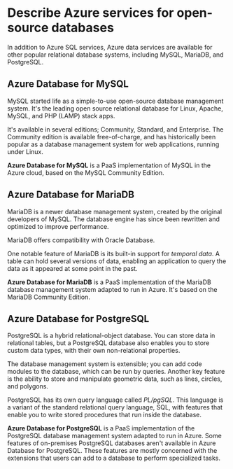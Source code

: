 # Describe Azure services for open-source databases

In addition to Azure SQL services, Azure data services are available for other popular relational database systems, including MySQL, MariaDB, and PostgreSQL. 

## Azure Database for MySQL

MySQL started life as a simple-to-use open-source database management system. It's the leading open source relational database for Linux, Apache, MySQL, and PHP (LAMP) stack apps. 

It's available in several editions; Community, Standard, and Enterprise. The Community edition is available free-of-charge, and has historically been popular as a database management system for web applications, running under Linux.

**Azure Database for MySQL** is a PaaS implementation of MySQL in the Azure cloud, based on the MySQL Community Edition.

## Azure Database for MariaDB

MariaDB is a newer database management system, created by the original developers of MySQL. The database engine has since been rewritten and optimized to improve performance. 

MariaDB offers compatibility with Oracle Database. 

One notable feature of MariaDB is its built-in support for *temporal data*. A table can hold several versions of data, enabling an application to query the data as it appeared at some point in the past.

**Azure Database for MariaDB** is a PaaS implementation of the MariaDB database management system adapted to run in Azure. It's based on the MariaDB Community Edition.

## Azure Database for PostgreSQL

PostgreSQL is a hybrid relational-object database. You can store data in relational tables, but a PostgreSQL database also enables you to store custom data types, with their own non-relational properties. 

The database management system is extensible; you can add code modules to the database, which can be run by queries. Another key feature is the ability to store and manipulate geometric data, such as lines, circles, and polygons.

PostgreSQL has its own query language called *PL/pgSQL*. This language is a variant of the standard relational query language, SQL, with features that enable you to write stored procedures that run inside the database.

**Azure Database for PostgreSQL** is a PaaS implementation of the PostgreSQL database management system adapted to run in Azure. Some features of on-premises PostgreSQL databases aren't available in Azure Database for PostgreSQL. These features are mostly concerned with the extensions that users can add to a database to perform specialized tasks.